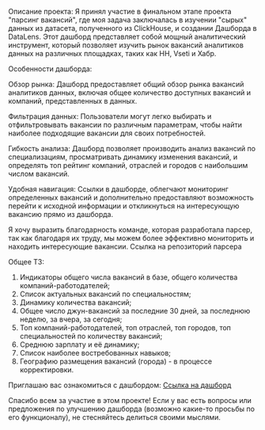 Описание проекта:
Я принял участие в финальном этапе проекта "парсинг вакансий", где моя задача заключалась в изучении "сырых" данных из датасета, полученного из ClickHouse, и создании Дашборда в DataLens. Этот дашборд представляет собой мощный аналитический инструмент, который позволяет изучить рынок вакансий аналитиков данных на различных площадках, таких как HH, Vseti и Хабр.

Особенности дашборда:

Обзор рынка: Дашборд предоставляет общий обзор рынка вакансий аналитиков данных, включая общее количество доступных вакансий и компаний, представленных в данных.

Фильтрация данных: Пользователи могут легко выбирать и отфильтровывать вакансии по различным параметрам, чтобы найти наиболее подходящие вакансии для своих потребностей.

Гибкость анализа: Дашборд позволяет производить анализ вакансий по специализациям, просматривать динамику изменения вакансий, и определять топ рейтинг компаний, отраслей и городов с наибольшим числом вакансий.

Удобная навигация: Ссылки в дашборде, облегчают мониторинг определенных вакансий и дополнительно предоставляют возможность перейти к исходной информации и откликнуться на интересующую вакансию прямо из дашборда.

Я хочу выразить благодарность команде, которая разработала парсер, так как благодаря их труду, мы можем более эффективно мониторить и находить интересующие вакансии. Ссылка на репозиторий парсера

Общее ТЗ:
1. Индикаторы общего числа вакансий в базе, общего количества компаний-работодателей;
2. Список актуальных вакансий по специальностям;
3. Динамику количества вакансий;
4. Общее число джун-вакансий за последние 30 дней, за последнюю неделю, за вчера, за сегодня;
5. Топ компаний-работодателей, топ отраслей, топ городов, топ специальностей по количеству вакансий;
6. Среднюю зарплату и её динамику;
7. Список наиболее востребованных навыков;
8. Географию размещения вакансий (города) - в процессе корректировки.

Приглашаю вас ознакомиться с дашбордом: [Ссылка на дашборд](https://datalens.yandex.ru/rmxa6f00cqk0g-dashboard-preview)

Спасибо всем за участие в этом проекте! Если у вас есть вопросы или предложения по улучшению дашборда (возможно какие-то просьбы по его функционалу), не стесняйтесь делиться своими мыслями.

